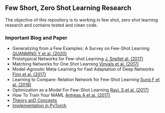 ## Few Short, Zero Shot Learning Research

The objective of this repository is to working in few shot, zero shot learning research and contains tested and clean code.

### Important Blog and Paper
* Generalizing from a Few Examples: A Survey on Few-Shot Learning [QUANMING Y et al. (2020)](https://arxiv.org/pdf/1904.05046.pdf)
* Prototypical Networks for Few-shot Learning [J. Snellet al. (2017)](https://arxiv.org/pdf/1703.05175.pdf)
* Matching Networks for One Shot Learning [Vinyals et al. (2017)](https://arxiv.org/pdf/1606.04080.pdf)
* Model-Agnostic Meta-Learning for Fast Adaptation of Deep Networks [Finn et al. (2017)](https://arxiv.org/pdf/1703.03400v3.pdf)
* Learning to Compare: Relation Network for Few-Shot Learning [Sung F et al. (2018)](https://arxiv.org/pdf/1711.06025v2.pdf)
* Optimization as a Model For Few-Shot Learning [Ravi. S et al. (2017)](https://openreview.net/pdf?id=rJY0-Kcll)
* How To Train Your MAML [Antreas A et al. (2017)](https://arxiv.org/pdf/1810.09502.pdf)
* [Theory anD Concepts](https://towardsdatascience.com/advances-in-few-shot-learning-a-guided-tour-36bc10a68b77)
* [Implementation in PyTorch](https://towardsdatascience.com/advances-in-few-shot-learning-reproducing-results-in-pytorch-aba70dee541d)
